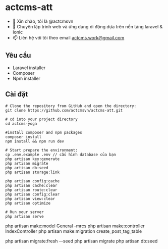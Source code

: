 # actcms-att
- 👋 Xin chào, tôi là @actcmsvn
- 🌱 Chuyên lập trình web và ứng dụng di động dựa trên nền tảng laravel & ionic
- 📫 Liên hệ với tôi theo email actcms.work@gmail.com
## Yêu cầu

- Laravel installer
- Composer
- Npm installer

## Cài đặt

```
# Clone the repository from GitHub and open the directory:
git clone https://github.com/actcmsvn/actcms-att.git

# cd into your project directory
cd actcms-yoga

#install composer and npm packages
composer install
npm install && npm run dev

# Start prepare the environment:
cp .env.example .env // cấu hình database của bạn
php artisan key:generate
php artisan migrate
php artisan db:seed
php artisan storage:link

php artisan config:cache
php artisan cache:clear
php artisan route:clear
php artisan config:clear
php artisan view:clear
php artisan optimize

# Run your server
php artisan serve

```

php artisan make:model General -mrcs
php artisan make:controller IndexController
php artisan make:migration create_post_tag_table

php artisan migrate:fresh --seed
php artisan migrate
php artisan db:seed
